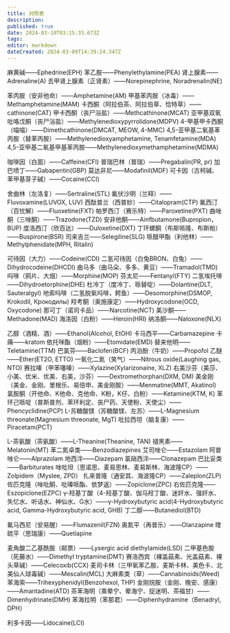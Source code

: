 ```yaml
---
title: 对照表
description: 
published: true
date: 2024-03-10T03:15:33.673Z
tags: 
editor: markdown
dateCreated: 2024-03-09T14:39:24.347Z
---
```



麻黄碱——Ephedrine(EPH)
苯乙胺——Phenylethylamine(PEA)
肾上腺素——Adrenaline(A)
去甲肾上腺素（正肾素）——Norepinephrine, Noradrenalin(NE)

苯丙胺（安非他命）——Amphetamine(AM)
甲基苯丙胺（冰毒）——Methamphetamine(MAM)
卡西酮（阿拉伯茶、阿拉伯草、恰特草）——cathinone(CAT)
甲卡西酮（丧尸浴盐）——Methcathinone(MCAT)
亚甲基双氧吡咯戊酮（丧尸浴盐）——Methylenedioxypyrrolidone(MDPV)
4-甲基甲卡西酮（喵喵）——Dimethcathinone(DMCAT, MEOW, 4-MMC)
4,5-亚甲基二氧基苯丙胺（替苯丙胺）——Methylenedioxyamphetamine, Tenamfetamine(MDA)
4,5-亚甲基二氧基甲基苯丙胺——Methylenedioxymethamphetamine(MDMA)

咖啡因（白面）——Caffeine(CFI)
普瑞巴林（普瑞）——Pregabalin(PR, pr)
加巴喷丁——Gabapentin(GBP)
莫达非尼——Modafinil(MDF)
可卡因（古柯碱、苯甲基芽子碱）——Cocaine(CCI)

舍曲林（左洛复）——Sertraline(STL)
氟伏沙明（兰释）——Fluvoxamine(LUVOX, LUV)
西酞普兰（西普妙）——Citalopram(CTP)
氟西汀（百忧解）——Fluoxetine(FXT)
帕罗西汀（赛乐特）——Paroxetine(PXT)
曲唑酮（三唑酮）——Trazodone(TZD)
安非他酮——Ainfbutamone(Bupropion， BUP)
度洛西汀（欣百达）——Duloxetine(DXT)
丁环螺酮（布斯哌隆、布斯帕）——Buspirone(BSR)
司来吉兰——Selegiline(SLG)
哌醋甲酯（利他林）——Methylphenidate(MPH, Ritalin)

可待因（大力）——Codeine(CDI)
二氢可待因（白兔BRON、白兔）——Dihydrocodeine(DHCDI)
曲马多（曲马朵、多多、黄豆）——Tramadol(TMD)
吗啡（鸦片、大烟）——Morphine(MOP)
芬太尼——Fentanyl(FTY)
二氢埃托啡——Dihydroetorphine(DHE)
杜冷丁（度冷丁、哌替啶）——Dolantine(DLT, Sauteralgyl)
地索吗啡（二氢脱氧吗啡，鳄鱼）——Desomorphine(DSMOP, Krokodil, Крокодилы)
羟考酮（奥施康定）——Hydroxycodone(OCD, Oxycodone)
那可丁（诺司卡品）——Narcotine(NCT)
美沙酮——Methadone(MAD)
海洛因（白粉）——Heroin(HRI)
纳洛酮——Naloxone(NLX)

乙醇（酒精、酒）——Ethanol(Alcohol, EtOH)
卡马西平——Carbamazepine
卡痛——kratom
依托咪酯（烟粉）——Etomidate(EMD)
替来他明——Teletamine(TTM)
巴氯芬——Baclofen(BCF)
丙泊酚（牛奶）——Propofol
乙醚——Ether(ET2O, ETTO)
一氧化二氮（笑气）——Nitrous oxide(Laughing gas, NTO)
赛拉嗪（甲苯噻嗪）——Xylazine(Xylarizonaine, XLZ)
右美沙芬（美莎、小美、优米、优美、右美，沙芬）——Dextromethorphan(DXM, DM)
美金刚（美金、金刚、里根乐、易倍申、美金刚胺）——Menmatine(MMT, Akatinol)
氯胺酮（开他命、K他命、克他命、K粉，K仔、白粉）——Ketamine(KTM, K)
苯环己哌啶（普斯普剂、苯环利定、丧尸药、天使粉、天使尘）——Phencyclidine(PCP)
L-苏糖酸镁（苏糖酸镁、左苏）——L-Magnesium threonate(Magnesium threonate, MgT)
吡拉西坦（脑复康）——Piracetam(PCT)

L-茶氨酸（茶氨酸）——L-Theanine(Theanine, TAN)
褪黑素——Melatonin(MT)
苯二氮卓类——Benzodiazepines
艾司唑仑——Estazolam
阿普唑仑——Alprazolam
地西泮——Diazepam
氯硝西泮——Clonazepam
巴比妥类——Barbiturates
唑吡坦（思诺思、麦易思林、麦易斯林、海波隆CP）——Zolpidem（Myslee, ZPD）
扎来普隆（通安其、海波隆CP）——Zaleplon(ZLP)
佐匹克隆（唑吡酮、吡嗪哌酯、依梦返）——Zopiclone(ZPC)
右佐匹克隆——Eszopiclone(EZPC)
γ-羟基丁酸（4-羟基丁酸、伽马羟丁酸、迷奸水、强奸水、失忆水、听话水、神仙水、G水）——γ-Hydroxybutyric acid(4-Hydroxybutyric acid, Gamma-Hydroxybutyric acid, GHB)
丁二醇——Butanediol(BTD)

氟马西尼（安易醒）——Flumazenil(FZN)
奥氮平（再普乐）——Olanzapine
喹硫平（思瑞康）——Quetiapine

麦角酸二乙基酰胺（邮票）——Lysergic acid diethylamide(LSD)
二甲基色胺（死藤水）——Dimethyl tryptamine(DMT)
赛洛西宾（裸盖菇素、光盖菇素、裸头草碱）——Celecoxib(CCX)
麦司卡林（三甲氧苯乙胺、麦斯卡林、美色卡、北美仙人球毒碱）——Mescalin(MCL)
大麻素类（草）——Cannabinoids(Weed)
苯海索——Trihexyphenidyl(Benzohexol, THP)
金刚烷胺（金刚、晚安、感康）——Amantadine(ATD)
茶苯海明（乘晕宁、晕海宁、捉迷明、茶福甘）——Dimenhydrinate(DMH)
苯海拉明（苯那君）——Diphenhydramine（Benadryl, DPH）

利多卡因——Lidocaine(LCI)